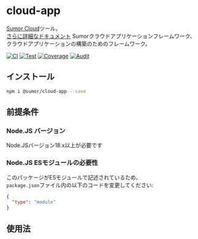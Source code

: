# cloud-app

[Sumor Cloud](https://sumor.cloud)ツール。  
[さらに詳細なドキュメント](https://sumor.cloud/cloud-app)
Sumorクラウドアプリケーションフレームワーク、クラウドアプリケーションの構築のためのフレームワーク。

[![CI](https://github.com/sumor-cloud/cloud-app/actions/workflows/ci.yml/badge.svg)](https://github.com/sumor-cloud/cloud-app/actions/workflows/ci.yml)
[![Test](https://github.com/sumor-cloud/cloud-app/actions/workflows/ut.yml/badge.svg)](https://github.com/sumor-cloud/cloud-app/actions/workflows/ut.yml)
[![Coverage](https://github.com/sumor-cloud/cloud-app/actions/workflows/coverage.yml/badge.svg)](https://github.com/sumor-cloud/cloud-app/actions/workflows/coverage.yml)
[![Audit](https://github.com/sumor-cloud/cloud-app/actions/workflows/audit.yml/badge.svg)](https://github.com/sumor-cloud/cloud-app/actions/workflows/audit.yml)

## インストール

```bash
npm i @sumor/cloud-app --save
```

## 前提条件

### Node.JS バージョン

Node.JSバージョン18.x以上が必要です

### Node.JS ESモジュールの必要性

このパッケージがESモジュールで記述されているため、  
`package.json`ファイル内の以下のコードを変更してください:

```json
{
  "type": "module"
}
```

## 使用法
